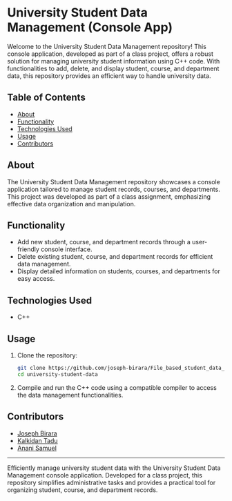 # University Student Data Management (Console App)

Welcome to the University Student Data Management repository! This console application, developed as part of a class project, offers a robust solution for managing university student information using C++ code. With functionalities to add, delete, and display student, course, and department data, this repository provides an efficient way to handle university data.

## Table of Contents

- [About](#about)
- [Functionality](#functionality)
- [Technologies Used](#technologies-used)
- [Usage](#usage)
- [Contributors](#contributors)

## About

The University Student Data Management repository showcases a console application tailored to manage student records, courses, and departments. This project was developed as part of a class assignment, emphasizing effective data organization and manipulation.

## Functionality

- Add new student, course, and department records through a user-friendly console interface.
- Delete existing student, course, and department records for efficient data management.
- Display detailed information on students, courses, and departments for easy access.

## Technologies Used

- C++

## Usage

1. Clone the repository:

   ```bash
   git clone https://github.com/joseph-birara/File_based_student_data_managment_system.git
   cd university-student-data
2. Compile and run the C++ code using a compatible compiler to access the data management functionalities.

## Contributors

- [Joseph Birara](https://github.com/joseph-birara)
- [Kalkidan Tadu](https://github.com/KALkidan-Tadu)
- [Anani Samuel](https://github.com/anani-samuel)




---

Efficiently manage university student data with the University Student Data Management console application. Developed for a class project, this repository simplifies administrative tasks and provides a practical tool for organizing student, course, and department records.


